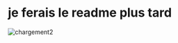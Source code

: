 <!-- ![chargement](https://user-images.githubusercontent.com/94965949/176452159-a997d0ca-7b44-49ef-8889-0824fdd7787e.gif) -->

<!-- ![test](https://user-images.githubusercontent.com/94965949/176407786-56add1e5-5099-42c7-8a3c-84fd057e97e0.gif) -->
# je ferais le readme plus tard

![chargement2](https://user-images.githubusercontent.com/94965949/176854211-6a5884f5-f4ad-4e0a-9bd0-6b848a37e016.gif)
